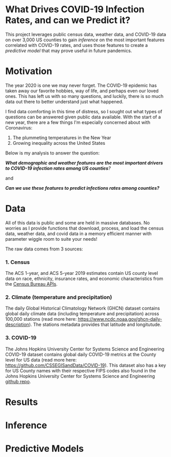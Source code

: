 # What Drives COVID-19 Infection Rates, and can we Predict it?

This project leverages public census data, weather data, and COVID-19 data on over 3,000 US counties to gain *inference* on the most important features correlated with COVID-19 rates, and uses those features to create a *predictive model* that may prove useful in future pandemics.  

# Motivation

The year 2020 is one we may never forget. The COVID-19 epidemic has taken away our favorite hobbies, way of life, and perhaps even our loved ones. This has left us with so many questions, and luckily, there is so much data out there to better understand just what happened.

I find data comforting in this time of distress, so I sought out what types of questions can be answered given public data available. With the start of a new year, there are a few things I'm especially concerned about with Coronavirus:

1. The plummeting temperatures in the New Year
2. Growing inequality across the United States

Below is my analysis to answer the question:

_**What demographic and weather features are the most important drivers to COVID-19 infection rates among US counties**?_

and

_**Can we use these  features to predict infections rates among counties?**_

# Data

All of this data is public and some are held in massive databases. No worries as I provide functions that download, process, and load the census data, weather data, and covid data in a memory efficient manner with parameter wiggle room to suite your needs! 

The raw data comes from 3 sources:

### 1. Census
The ACS 1-year, and ACS 5-year 2019 estimates contain US county level data on race, ethnicity, insurance rates, and economic characteristics from the [Census Bureau APIs](https://www.census.gov/data/developers.html).


### 2. Climate (temperature and precipitation)
The daily Global Historical Climatology Network (GHCN) dataset contains global daily climate data (including temperature and precipitation) across 100,000 stations (read more here: https://www.ncdc.noaa.gov/ghcn-daily-description). The stations metadata provides that latitude and longitutude. 


### 3. COVID-19 
The Johns Hopkins University Center for Systems Science and Engineering COVID-19 dataset contains global daily COVID-19 metrics at the County level for US data (read more here: https://github.com/CSSEGISandData/COVID-19). This dataset also has a key for US County names with their respective FIPS codes also found in the Johns Hopkins University Center for Systems Science and Engineering [github repo](https://github.com/CSSEGISandData/COVID-19).

# Results

# Inference

# Predictive Models
